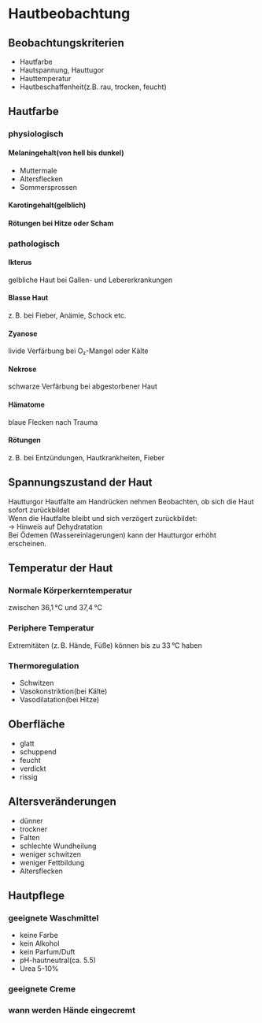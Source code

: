 # Hautbeobachtung
## Beobachtungskriterien
- Hautfarbe
- Hautspannung, Hauttugor
- Hauttemperatur
- Hautbeschaffenheit(z.B. rau, trocken, feucht)
## Hautfarbe
### physiologisch
#### Melaningehalt(von hell bis dunkel)
- Muttermale
- Altersflecken
- Sommersprossen
#### Karotingehalt(gelblich)
#### Rötungen bei Hitze oder Scham
### pathologisch
#### Ikterus
gelbliche Haut bei Gallen- und Lebererkrankungen
#### Blasse Haut
z. B. bei Fieber, Anämie, Schock etc.
#### Zyanose
livide Verfärbung bei O₂-Mangel oder Kälte
#### Nekrose
schwarze Verfärbung bei abgestorbener Haut
#### Hämatome
blaue Flecken nach Trauma
#### Rötungen
z. B. bei Entzündungen, Hautkrankheiten, Fieber
## Spannungszustand der Haut
Hautturgor
Hautfalte am Handrücken nehmen
Beobachten, ob sich die Haut sofort zurückbildet  
Wenn die Hautfalte bleibt und sich verzögert zurückbildet:  
→ Hinweis auf Dehydratation  
Bei Ödemen (Wassereinlagerungen) kann der Hautturgor erhöht erscheinen.
## Temperatur der Haut
### Normale Körperkerntemperatur
zwischen 36,1 °C und 37,4 °C
### Periphere Temperatur
Extremitäten (z. B. Hände, Füße) können bis zu 33 °C haben
### Thermoregulation
- Schwitzen
- Vasokonstriktion(bei Kälte)
- Vasodilatation(bei Hitze)
## Oberfläche
- glatt
- schuppend
- feucht
- verdickt
- rissig
## Altersveränderungen
- dünner
- trockner
- Falten
- schlechte Wundheilung
- weniger schwitzen
- weniger Fettbildung
- Altersflecken
## Hautpflege
### geeignete Waschmittel
- keine Farbe
- kein Alkohol
- kein Parfum/Duft
- pH-hautneutral(ca. 5.5)
- Urea 5-10%
### geeignete Creme
### wann werden Hände eingecremt
